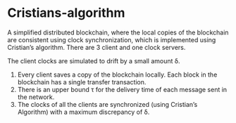 # Cristians-algorithm
A simplified distributed blockchain, where the local copies of the blockchain are consistent using clock synchronization, which is implemented using Cristian’s algorithm. There are 3 client and one clock servers.

The client clocks are simulated to drift by a small amount δ.
1. Every client saves a copy of the blockchain locally. Each block in the blockchain has a single transfer transaction.
2. There is an upper bound τ for the delivery time of each message sent in the network.
3. The clocks of all the clients are synchronized (using Cristian’s Algorithm) with a maximum discrepancy of δ.
